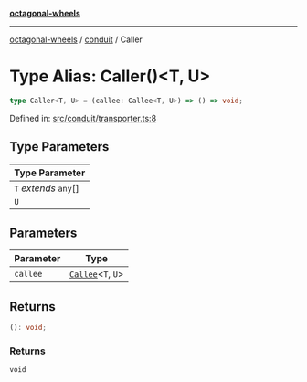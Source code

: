 [**octagonal-wheels**](../../README.md)

***

[octagonal-wheels](../../modules.md) / [conduit](../README.md) / Caller

# Type Alias: Caller()\<T, U\>

```ts
type Caller<T, U> = (callee: Callee<T, U>) => () => void;
```

Defined in: [src/conduit/transporter.ts:8](https://github.com/vrtmrz/octagonal-wheels/blob/main/src/conduit/transporter.ts#L8)

## Type Parameters

| Type Parameter |
| ------ |
| `T` *extends* `any`[] |
| `U` |

## Parameters

| Parameter | Type |
| ------ | ------ |
| `callee` | [`Callee`](../Callee/README.md)\<`T`, `U`\> |

## Returns

```ts
(): void;
```

### Returns

`void`
